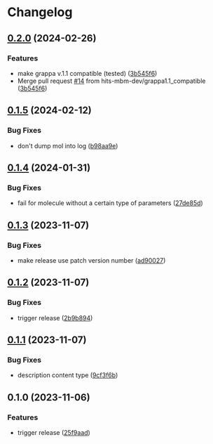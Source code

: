 # Changelog

## [0.2.0](https://github.com/hits-mbm-dev/kimmdy-grappa/compare/v0.1.5...v0.2.0) (2024-02-26)


### Features

* make grappa v.1.1 compatible (tested) ([3b545f6](https://github.com/hits-mbm-dev/kimmdy-grappa/commit/3b545f613118905cd21331fc597ddbf5661c84e9))
* Merge pull request [#14](https://github.com/hits-mbm-dev/kimmdy-grappa/issues/14) from hits-mbm-dev/grappa1.1_compatible ([3b545f6](https://github.com/hits-mbm-dev/kimmdy-grappa/commit/3b545f613118905cd21331fc597ddbf5661c84e9))

## [0.1.5](https://github.com/hits-mbm-dev/kimmdy-grappa/compare/v0.1.4...v0.1.5) (2024-02-12)


### Bug Fixes

* don't dump mol into log ([b98aa9e](https://github.com/hits-mbm-dev/kimmdy-grappa/commit/b98aa9edad2d12aaca958e97ff2cd7b31072bdca))

## [0.1.4](https://github.com/hits-mbm-dev/kimmdy-grappa/compare/v0.1.3...v0.1.4) (2024-01-31)


### Bug Fixes

* fail for molecule without a certain type of parameters ([27de85d](https://github.com/hits-mbm-dev/kimmdy-grappa/commit/27de85d9baefe9883e596f34ddd313de8df36621))

## [0.1.3](https://github.com/hits-mbm-dev/kimmdy-grappa/compare/v0.1.2...v0.1.3) (2023-11-07)


### Bug Fixes

* make release use patch version number ([ad90027](https://github.com/hits-mbm-dev/kimmdy-grappa/commit/ad9002770977ad92aea9699d6dae78faa607da4b))

## [0.1.2](https://github.com/hits-mbm-dev/kimmdy-grappa/compare/v0.1.1...v0.1.2) (2023-11-07)


### Bug Fixes

* trigger release ([2b9b894](https://github.com/hits-mbm-dev/kimmdy-grappa/commit/2b9b8949c362e269739f6995b888f6567e391cff))

## [0.1.1](https://github.com/hits-mbm-dev/kimmdy-grappa/compare/v0.1.0...v0.1.1) (2023-11-07)


### Bug Fixes

* description content type ([9cf3f6b](https://github.com/hits-mbm-dev/kimmdy-grappa/commit/9cf3f6b13a66084db3856f7d86ff92e23966db2a))

## 0.1.0 (2023-11-06)


### Features

* trigger release ([25f9aad](https://github.com/hits-mbm-dev/kimmdy-grappa/commit/25f9aad0f5ed1d042affee10162cdf1e7ce07db6))

